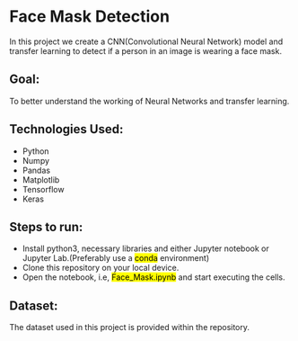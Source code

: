 # Face Mask Detection
In this project we create a CNN(Convolutional Neural Network) model and transfer learning to detect if a person in an image is wearing a face mask.

## Goal:
To better understand the working of Neural Networks and transfer learning.

## Technologies Used:
* Python
* Numpy
* Pandas
* Matplotlib
* Tensorflow
* Keras

## Steps to run:
* Install python3, necessary libraries and either Jupyter notebook or Jupyter Lab.(Preferably use a <mark>conda</mark> environment)
* Clone this repository on your local device.
* Open the notebook, i.e, <mark>Face_Mask.ipynb</mark> and start executing the cells.

## Dataset:
The dataset used in this project is provided within the repository.
